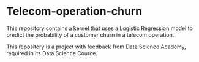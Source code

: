 # Telecom-operation-churn
This repository contains a kernel that uses a Logistic Regression model to predict the probability of a customer churn in a telecom operation.

This repository is a project with feedback from Data Science Academy, required in its Data Science Cource.
